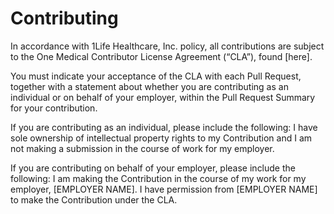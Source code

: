 # Contributing

In accordance with 1Life Healthcare, Inc. policy, all contributions are subject to the One Medical Contributor License Agreement (“CLA”), found [here].

You must indicate your acceptance of the CLA with each Pull Request, together with a statement about whether you are contributing as an individual or on behalf of your employer, within the Pull Request Summary for your contribution.

If you are contributing as an individual, please include the following: I have sole ownership of intellectual property rights to my Contribution and I am not making a submission in the course of work for my employer.

If you are contributing on behalf of your employer, please include the following: I am making the Contribution in the course of my work for my employer, [EMPLOYER NAME]. I have permission from [EMPLOYER NAME] to make the Contribution under the CLA.
